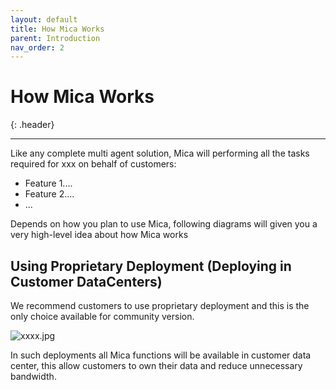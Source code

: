 ```yaml
---
layout: default
title: How Mica Works
parent: Introduction
nav_order: 2
---
```


# How Mica Works
{: .header}

---
Like any complete multi agent solution, Mica will performing all the tasks required for xxx on behalf of customers:
* Feature 1....
* Feature 2....
* ...

Depends on how you plan to use Mica, following diagrams will given you a very high-level idea about how Mica works

## Using Proprietary Deployment (Deploying in Customer DataCenters)

We recommend customers to use proprietary deployment and this is the only choice available for community version.

![xxxx.jpg](./xxxx.jpg)

In such deployments all Mica functions will be available in customer data center, this allow customers to own their data and reduce unnecessary bandwidth.